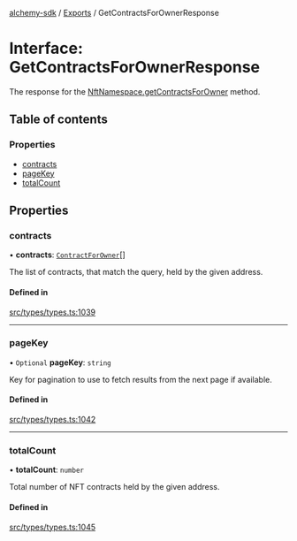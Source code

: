 [alchemy-sdk](../README.md) / [Exports](../modules.md) / GetContractsForOwnerResponse

# Interface: GetContractsForOwnerResponse

The response for the [NftNamespace.getContractsForOwner](../classes/NftNamespace.md#getcontractsforowner) method.

## Table of contents

### Properties

- [contracts](GetContractsForOwnerResponse.md#contracts)
- [pageKey](GetContractsForOwnerResponse.md#pagekey)
- [totalCount](GetContractsForOwnerResponse.md#totalcount)

## Properties

### contracts

• **contracts**: [`ContractForOwner`](ContractForOwner.md)[]

The list of contracts, that match the query, held by the given address.

#### Defined in

[src/types/types.ts:1039](https://github.com/alchemyplatform/alchemy-sdk-js/blob/ee5b9ee/src/types/types.ts#L1039)

___

### pageKey

• `Optional` **pageKey**: `string`

Key for pagination to use to fetch results from the next page if available.

#### Defined in

[src/types/types.ts:1042](https://github.com/alchemyplatform/alchemy-sdk-js/blob/ee5b9ee/src/types/types.ts#L1042)

___

### totalCount

• **totalCount**: `number`

Total number of NFT contracts held by the given address.

#### Defined in

[src/types/types.ts:1045](https://github.com/alchemyplatform/alchemy-sdk-js/blob/ee5b9ee/src/types/types.ts#L1045)
